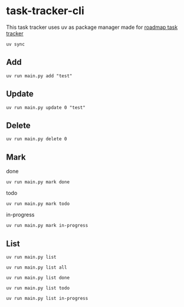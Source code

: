 # task-tracker-cli

This task tracker uses uv as package manager made for [roadmap task tracker](https://roadmap.sh/projects/task-tracker)

```
uv sync
```
## Add
```
uv run main.py add "test"
```
## Update
```
uv run main.py update 0 "test"
```
## Delete
```
uv run main.py delete 0
```
## Mark
done
```
uv run main.py mark done
```
todo
```
uv run main.py mark todo
```
in-progress
```
uv run main.py mark in-progress
```
## List
```
uv run main.py list
```
```
uv run main.py list all
```
```
uv run main.py list done
```
```
uv run main.py list todo
```
```
uv run main.py list in-progress
```
